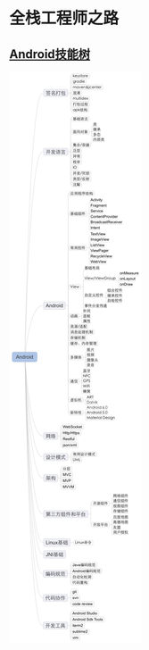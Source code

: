 # 全栈工程师之路

## [Android技能树](https://github.com/czhzero/skill_tree/blob/master/android/Android_Tree.md)

![Android技能树](https://github.com/czhzero/skill_tree/blob/master/android/Android_Tree.png)

